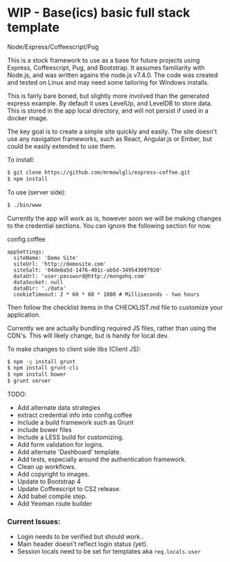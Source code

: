 # WIP - Base(ics) basic full stack template
Node/Express/Coffeescript/Pug

This is a stock framework to use as a base for future projects using Express, Coffeescript, Pug, and Bootstrap.  It assumes familiarity with Node.js, and was written agains the node.js v7.4.0. The code was created and tested on Linux and may need some tailoring for Windows installs.

This is fairly bare boned, but slightly more involved than the generated express example.  By default it uses LevelUp, and LevelDB to store data.  This is stored in the app local directory, and will not persist if used in a docker image.

The key goal is to create a simple site quickly and easily.  The site doesn't use any navigation frameworks, such as React, Angular.js or Ember, but could be easily extended to use them.

To install:

```bash
$ git clone https://github.com/mrmowlgli/express-coffee.git
$ npm install
```

To use (server side):

```bash
$ ./bin/www
```
Currently the app will work as is, however soon we will be making changes to the credential sections. You can ignore the following section for now.

config.coffee
```coffee-script
appSettings: 
  siteName: 'Demo Site'
  siteUrl: 'http://demosite.com'
  siteSalt: '04de0a5d-1476-401c-ab5d-349543097920'
  dataUrl: 'user:password@http://mongohq.com'
  dataSocket: null
  dataDir: './data'
  cookieTimeout: 2 * 60 * 60 * 1000 # Milliseconds - two hours

```

Then follow the checklist items in the CHECKLIST.md file to customize your application.

Currently we are actually bundling required JS files, rather than using the CDN's.  This will likely change, but is handy for local dev.

To make changes to client side libs (Client JS):

```bash
$ npm -g install grunt
$ npm install grunt-cli
$ npm install bower
$ grunt server
```


TODO:
* Add alternate data strategies
* extract credential info into config.coffee
* Include a build framework such as Grunt
* include bower files
* Include a LESS build for customizing.
* Add form validation for logins.
* Add alternate 'Dashboard' template.
* Add tests, especially around the authentication framework.
* Clean up workflows.
* Add copyright to images.
* Update to Bootstrap 4
* Update Coffeescript to CS2 release.
* Add babel compile step.
* Add Yeoman route builder 


### Current Issues:
* Login needs to be verified but should work..
* Main header doesn't reflect login status (yet).
* Session locals need to be set for templates aka `req.locals.user`
